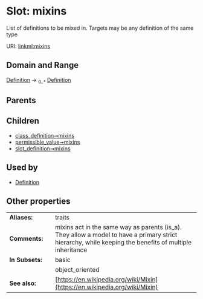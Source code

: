 
# Slot: mixins


List of definitions to be mixed in. Targets may be any definition of the same type

URI: [linkml:mixins](https://w3id.org/linkml/mixins)


## Domain and Range

[Definition](Definition.md) &#8594;  <sub>0..\*</sub> [Definition](Definition.md)

## Parents


## Children

 *  [class_definition➞mixins](class_definition_mixins.md)
 *  [permissible_value➞mixins](permissible_value_mixins.md)
 *  [slot_definition➞mixins](slot_definition_mixins.md)

## Used by

 * [Definition](Definition.md)

## Other properties

|  |  |  |
| --- | --- | --- |
| **Aliases:** | | traits |
| **Comments:** | | mixins act in the same way as parents (is_a). They allow a model to have a primary strict hierarchy, while keeping the benefits of multiple inheritance |
| **In Subsets:** | | basic |
|  | | object_oriented |
| **See also:** | | [https://en.wikipedia.org/wiki/Mixin](https://en.wikipedia.org/wiki/Mixin) |


